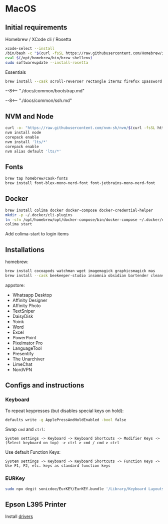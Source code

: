 # MacOS

## Initial requirements

Homebrew / XCode cli / Rosetta

```sh
xcode-select --install
/bin/bash -c "$(curl -fsSL https://raw.githubusercontent.com/Homebrew/install/master/install.sh)"
eval $(/opt/homebrew/bin/brew shellenv)
sudo softwareupdate --install-rosetta
```

Essentials

```sh
brew install --cask scroll-reverser rectangle iterm2 firefox 1password 1password-cli git gh bat exa micro jq
```

--8<-- "./docs/common/bootstrap.md"

--8<-- "./docs/common/ssh.md"

## NVM and Node

```sh
curl -o- "https://raw.githubusercontent.com/nvm-sh/nvm/$(curl -fsSL https://api.github.com/repos/nvm-sh/nvm/releases/latest | jq -r '.tag_name')/install.sh" | bash
nvm install node
corepack enable
nvm install 'lts/*'
corepack enable
nvm alias default 'lts/*'
```

## Fonts

```sh
brew tap homebrew/cask-fonts
brew install font-blex-mono-nerd-font font-jetbrains-mono-nerd-font
```

## Docker

```sh
brew install colima docker docker-compose docker-credential-helper
mkdir -p ~/.docker/cli-plugins
ln -sfn /opt/homebrew/opt/docker-compose/bin/docker-compose ~/.docker/cli-plugins/docker-compose
colima start
```

Add colima-start to login items

## Installations

homebrew:

```sh
brew install cocoapods watchman wget imagemagick graphicsmagick mas
brew install --cask beekeeper-studio insomnia obsidian bartender cleanshot discord iina imageoptim notion qbittorrent telegram google-chrome sublime-text alt-tab
```

appstore:

- Whatsapp Desktop
- Affinity Designer
- Affinity Photo
- TextSniper
- DaisyDisk
- Yoink
- Word
- Excel
- PowerPoint
- Pixelmator Pro
- LanguageTool
- Presentify
- The Unarchiver
- LimeChat
- NordVPN

## Configs and instructions

### Keyboard

To repeat keypresses (but disables special keys on hold):

```sh
defaults write -g ApplePressAndHoldEnabled -bool false
```

Swap `cmd` and `ctrl`:

```plain
System settings -> Keyboard -> Keyboard Shortcuts -> Modifier Keys -> (Select keyboard on top) -> ctrl > cmd / cmd > ctrl
```

Use default Function Keys:

```plain
System settings -> Keyboard -> Keyboard Shortcuts -> Function Keys -> Use F1, F2, etc. keys as standard function keys
```

### EURKey

```sh
sudo npx degit sonicdoe/EurKEY/EurKEY.bundle '/Library/Keyboard Layouts/EurKEY.bundle'
```

## Epson L395 Printer

Install [drivers](https://epson.com.br/Suporte/Impressoras/Impressoras-multifuncionais/Epson-L/Epson-L395/s/SPT_C11CF46301?review-filter=macOS+13.x)
